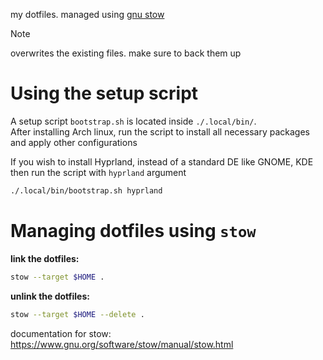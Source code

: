 my dotfiles. managed using [gnu stow](https://www.gnu.org/software/stow/)

> [!NOTE]
> overwrites the existing files. make sure to back them up

# Using the setup script

A setup script `bootstrap.sh` is located inside `./.local/bin/`. \
After installing Arch linux, run the script to install all necessary packages and apply other configurations

If you wish to install Hyprland, instead of a standard DE like GNOME, KDE then run
the script with `hyprland` argument

```bash
./.local/bin/bootstrap.sh hyprland
```

# Managing dotfiles using `stow`

**link the dotfiles:**

```bash
stow --target $HOME .
```

**unlink the dotfiles:**

```bash
stow --target $HOME --delete .
```

documentation for stow: https://www.gnu.org/software/stow/manual/stow.html

